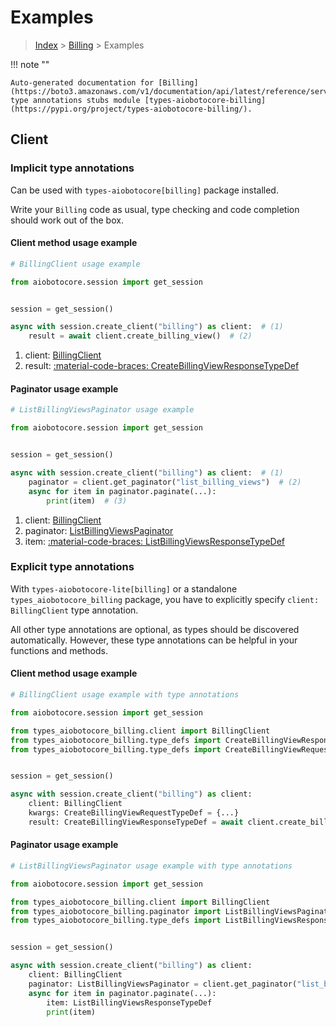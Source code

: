 # Examples

> [Index](../README.md) > [Billing](./README.md) > Examples

!!! note ""

    Auto-generated documentation for [Billing](https://boto3.amazonaws.com/v1/documentation/api/latest/reference/services/billing.html#billing)
    type annotations stubs module [types-aiobotocore-billing](https://pypi.org/project/types-aiobotocore-billing/).

## Client

### Implicit type annotations

Can be used with `types-aiobotocore[billing]` package installed.

Write your `Billing` code as usual,
type checking and code completion should work out of the box.



#### Client method usage example

```python
# BillingClient usage example

from aiobotocore.session import get_session


session = get_session()

async with session.create_client("billing") as client:  # (1)
    result = await client.create_billing_view()  # (2)
```

1. client: [BillingClient](./client.md)
2. result: [:material-code-braces: CreateBillingViewResponseTypeDef](./type_defs.md#createbillingviewresponsetypedef)



#### Paginator usage example

```python
# ListBillingViewsPaginator usage example

from aiobotocore.session import get_session


session = get_session()

async with session.create_client("billing") as client:  # (1)
    paginator = client.get_paginator("list_billing_views")  # (2)
    async for item in paginator.paginate(...):
        print(item)  # (3)
```

1. client: [BillingClient](./client.md)
2. paginator: [ListBillingViewsPaginator](./paginators.md#listbillingviewspaginator)
3. item: [:material-code-braces: ListBillingViewsResponseTypeDef](./type_defs.md#listbillingviewsresponsetypedef)




### Explicit type annotations

With `types-aiobotocore-lite[billing]`
or a standalone `types_aiobotocore_billing` package, you have to explicitly specify
`client: BillingClient` type annotation.

All other type annotations are optional, as types should be discovered automatically.
However, these type annotations can be helpful in your functions and methods.


#### Client method usage example

```python
# BillingClient usage example with type annotations

from aiobotocore.session import get_session

from types_aiobotocore_billing.client import BillingClient
from types_aiobotocore_billing.type_defs import CreateBillingViewResponseTypeDef
from types_aiobotocore_billing.type_defs import CreateBillingViewRequestTypeDef


session = get_session()

async with session.create_client("billing") as client:
    client: BillingClient
    kwargs: CreateBillingViewRequestTypeDef = {...}
    result: CreateBillingViewResponseTypeDef = await client.create_billing_view(**kwargs)
```



#### Paginator usage example

```python
# ListBillingViewsPaginator usage example with type annotations

from aiobotocore.session import get_session

from types_aiobotocore_billing.client import BillingClient
from types_aiobotocore_billing.paginator import ListBillingViewsPaginator
from types_aiobotocore_billing.type_defs import ListBillingViewsResponseTypeDef


session = get_session()

async with session.create_client("billing") as client:
    client: BillingClient
    paginator: ListBillingViewsPaginator = client.get_paginator("list_billing_views")
    async for item in paginator.paginate(...):
        item: ListBillingViewsResponseTypeDef
        print(item)
```



